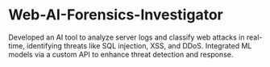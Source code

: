 # Web-AI-Forensics-Investigator
Developed an AI tool to analyze server logs and classify web attacks in real-time, identifying threats like SQL injection, XSS, and DDoS. Integrated ML models via a custom API to enhance threat detection and response.
